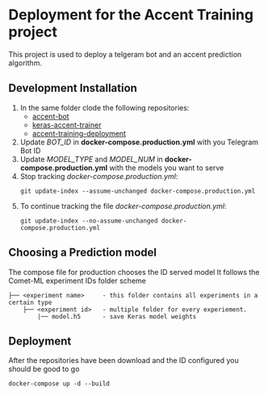 # Deployment for the Accent Training project

This project is used to deploy a telgeram bot and an accent prediction algorithm.

## Development Installation
1. In the same folder clode the following repositories:
   - [accent-bot](https://github.com/guyeshet/accent-bot.git)
   - [keras-accent-trainer](https://github.com/guyeshet/keras-accent-trainer.git)
   - [accent-training-deployment](https://github.com/guyeshet/accent-training-deployment.git)
2. Update *BOT_ID* in **docker-compose.production.yml** with you Telegram Bot ID
3. Update *MODEL_TYPE* and *MODEL_NUM* in **docker-compose.production.yml** with the models you want to serve
4. Stop tracking *docker-compose.production.yml*:
    ```
    git update-index --assume-unchanged docker-compose.production.yml
    ```
5. To continue tracking the file *docker-compose.production.yml*:
    ```
    git update-index --no-assume-unchanged docker-compose.production.yml
    ```

## Choosing a Prediction model
The compose file for production chooses the ID served model
It follows the Comet-ML experiment IDs folder scheme
```
├── <experiment name>     - this folder contains all experiments in a certain type
    ├── <experiment id>   - multiple folder for every experiement.
        |── model.h5      - save Keras model weights
```

## Deployment
After the repositories have been download and the ID configured you should be good to go
```
docker-compose up -d --build
```